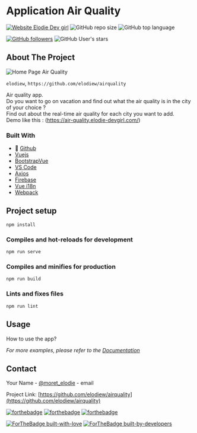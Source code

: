 # Application Air Quality

[![Website Elodie Dev girl](https://img.shields.io/badge/Website-visit-brightgreen)](https://air-quality.elodie-devgirl.com/) ![GitHub repo size](https://img.shields.io/github/repo-size/elodiew/airquality) ![GitHub top language](https://img.shields.io/github/languages/top/elodiew/airquality)<br>

[![GitHub followers](https://img.shields.io/github/followers/elodiew.svg?style=social&label=Follow&maxAge=2592000)](https://github.com/elodiew?tab=followers) ![GitHub User's stars](https://img.shields.io/github/stars/elodiew?style=social) <br>

<!-- ABOUT THE PROJECT -->
## About The Project

![Home Page Air Quality](https://zupimages.net/up/20/42/df6e.jpg)

`elodiew`, `https://github.com/elodiew/airquality`

<!-- ABOUT THE PROJECT -->
Air quality app.<br>
Do you want to go on vacation and find out what the air quality is in the city of your choice ? <br>
Find out about the real-time air quality for each city you want to add. <br>
Demo like this : (https://air-quality.elodie-devgirl.com/)

### Built With

* 🐙 [Github](https://github.com/)
* [Vuejs](https://vuejs.org/)
* [BootstrapVue](https://bootstrap-vue.org/)
* [VS Code](https://code.visualstudio.com/)
* [Axios](https://www.npmjs.com/package/vue-axios)
* [Firebase](https://firebase.google.com/)
* [Vue i18n](https://www.npmjs.com/package/vue-i18n)
* [Webpack](https://webpack.js.org/)


## Project setup
```
npm install
```

### Compiles and hot-reloads for development
```
npm run serve
```

### Compiles and minifies for production
```
npm run build
```

### Lints and fixes files
```
npm run lint
```
<!-- USAGE EXAMPLES -->
## Usage

How to use the app?

_For more examples, please refer to the [Documentation](https://github.com/elodiew/airquality/wiki)_

<!-- CONTACT -->
## Contact

Your Name - [@moret_elodie](https://twitter.com/moret_elodie) - email

Project Link: [https://github.com/elodiew/airquality](https://github.com/elodiew/airquality)



[![forthebadge](https://forthebadge.com/images/badges/made-with-vue.svg)](https://vuejs.org/) [![forthebadge](https://forthebadge.com/images/badges/uses-html.svg)](https://developer.mozilla.org/fr/docs/Web/HTML) [![forthebadge](https://forthebadge.com/images/badges/uses-css.svg)](https://developer.mozilla.org/fr/docs/Web/CSS)<br>

[![ForTheBadge built-with-love](http://ForTheBadge.com/images/badges/built-with-love.svg)](https://GitHub.com/elodiew/) [![ForTheBadge built-by-developers](http://ForTheBadge.com/images/badges/built-by-developers.svg)](https://GitHub.com/elodiew/)<br>

